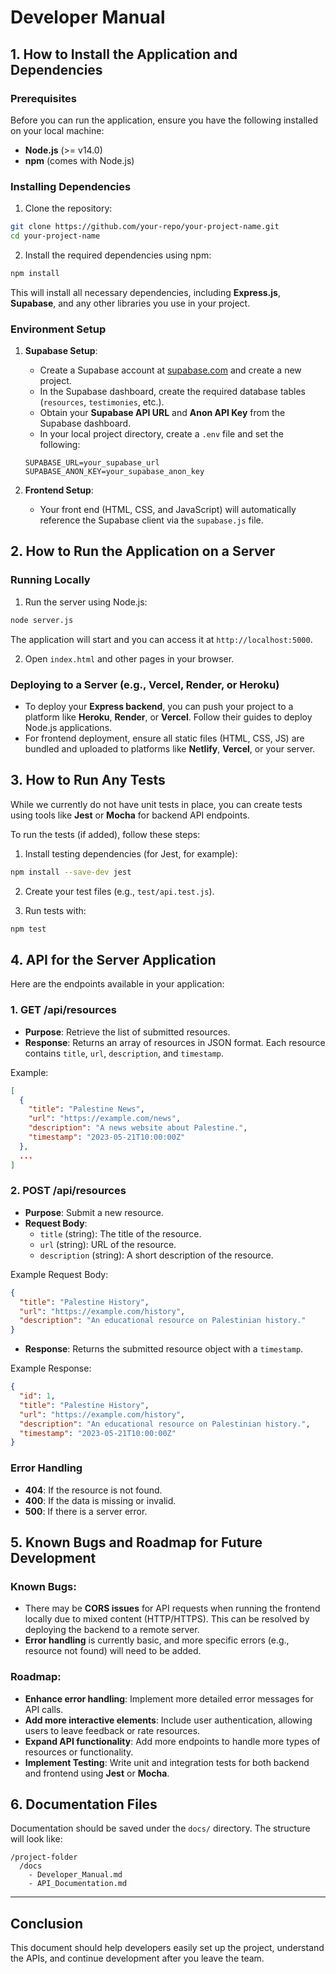 
# Developer Manual

## 1. How to Install the Application and Dependencies

### Prerequisites

Before you can run the application, ensure you have the following installed on your local machine:

- **Node.js** (>= v14.0)
- **npm** (comes with Node.js)

### Installing Dependencies

1. Clone the repository:

```bash
git clone https://github.com/your-repo/your-project-name.git
cd your-project-name
```

2. Install the required dependencies using npm:

```bash
npm install
```

This will install all necessary dependencies, including **Express.js**, **Supabase**, and any other libraries you use in your project.

### Environment Setup

1. **Supabase Setup**:
   - Create a Supabase account at [supabase.com](https://supabase.com) and create a new project.
   - In the Supabase dashboard, create the required database tables (`resources`, `testimonies`, etc.).
   - Obtain your **Supabase API URL** and **Anon API Key** from the Supabase dashboard.
   - In your local project directory, create a `.env` file and set the following:

   ```plaintext
   SUPABASE_URL=your_supabase_url
   SUPABASE_ANON_KEY=your_supabase_anon_key
   ```

2. **Frontend Setup**:
   - Your front end (HTML, CSS, and JavaScript) will automatically reference the Supabase client via the `supabase.js` file.

## 2. How to Run the Application on a Server

### Running Locally

1. Run the server using Node.js:

```bash
node server.js
```

The application will start and you can access it at `http://localhost:5000`.

2. Open `index.html` and other pages in your browser.

### Deploying to a Server (e.g., Vercel, Render, or Heroku)

- To deploy your **Express backend**, you can push your project to a platform like **Heroku**, **Render**, or **Vercel**. Follow their guides to deploy Node.js applications.
- For frontend deployment, ensure all static files (HTML, CSS, JS) are bundled and uploaded to platforms like **Netlify**, **Vercel**, or your server.

## 3. How to Run Any Tests

While we currently do not have unit tests in place, you can create tests using tools like **Jest** or **Mocha** for backend API endpoints.

To run the tests (if added), follow these steps:

1. Install testing dependencies (for Jest, for example):

```bash
npm install --save-dev jest
```

2. Create your test files (e.g., `test/api.test.js`).

3. Run tests with:

```bash
npm test
```

## 4. API for the Server Application

Here are the endpoints available in your application:

### **1. GET /api/resources**
- **Purpose**: Retrieve the list of submitted resources.
- **Response**: Returns an array of resources in JSON format. Each resource contains `title`, `url`, `description`, and `timestamp`.

Example:

```json
[
  {
    "title": "Palestine News",
    "url": "https://example.com/news",
    "description": "A news website about Palestine.",
    "timestamp": "2023-05-21T10:00:00Z"
  },
  ...
]
```

### **2. POST /api/resources**
- **Purpose**: Submit a new resource.
- **Request Body**: 
  - `title` (string): The title of the resource.
  - `url` (string): URL of the resource.
  - `description` (string): A short description of the resource.

Example Request Body:
```json
{
  "title": "Palestine History",
  "url": "https://example.com/history",
  "description": "An educational resource on Palestinian history."
}
```

- **Response**: Returns the submitted resource object with a `timestamp`.

Example Response:
```json
{
  "id": 1,
  "title": "Palestine History",
  "url": "https://example.com/history",
  "description": "An educational resource on Palestinian history.",
  "timestamp": "2023-05-21T10:00:00Z"
}
```

### Error Handling

- **404**: If the resource is not found.
- **400**: If the data is missing or invalid.
- **500**: If there is a server error.

## 5. Known Bugs and Roadmap for Future Development

### Known Bugs:
- There may be **CORS issues** for API requests when running the frontend locally due to mixed content (HTTP/HTTPS). This can be resolved by deploying the backend to a remote server.
- **Error handling** is currently basic, and more specific errors (e.g., resource not found) will need to be added.

### Roadmap:
- **Enhance error handling**: Implement more detailed error messages for API calls.
- **Add more interactive elements**: Include user authentication, allowing users to leave feedback or rate resources.
- **Expand API functionality**: Add more endpoints to handle more types of resources or functionality.
- **Implement Testing**: Write unit and integration tests for both backend and frontend using **Jest** or **Mocha**.

## 6. Documentation Files

Documentation should be saved under the `docs/` directory. The structure will look like:

```
/project-folder
  /docs
    - Developer_Manual.md
    - API_Documentation.md
```

---

## Conclusion

This document should help developers easily set up the project, understand the APIs, and continue development after you leave the team.
